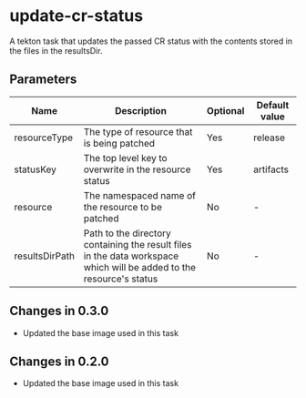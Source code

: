 # update-cr-status

A tekton task that updates the passed CR status with the contents stored in the files in the resultsDir.

## Parameters

| Name           | Description                                                                                                          | Optional | Default value |
|----------------|----------------------------------------------------------------------------------------------------------------------|----------|---------------|
| resourceType   | The type of resource that is being patched                                                                           | Yes      | release       |
| statusKey      | The top level key to overwrite in the resource status                                                                | Yes      | artifacts     |
| resource       | The namespaced name of the resource to be patched                                                                    | No       | -             |
| resultsDirPath | Path to the directory containing the result files in the data workspace which will be added to the resource's status | No       | -             |

## Changes in 0.3.0
* Updated the base image used in this task

## Changes in 0.2.0
* Updated the base image used in this task
